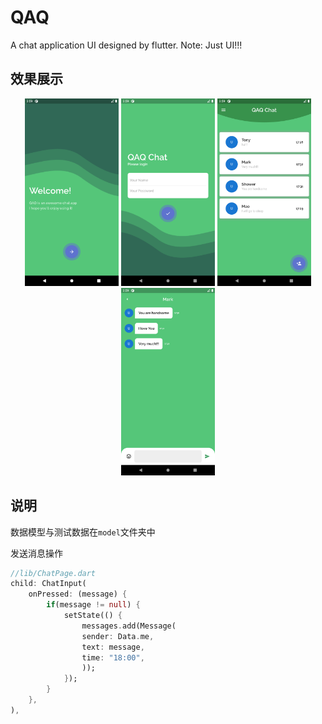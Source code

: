 # QAQ

A chat application UI designed by flutter. Note: Just UI!!!


## 效果展示
<div align="center">
<img src="./assets/demo/home.png" height="300px" alt="首页" >
<img src="./assets/demo/login.png" height="300px" alt="登陆" >
<img src="./assets/demo/message.png" height="300px" alt="登陆" >
<img src="./assets/demo/chat.png" height="300px" alt="登陆" >
</div>

## 说明

数据模型与测试数据在`model`文件夹中

发送消息操作
```dart
//lib/ChatPage.dart
child: ChatInput(
    onPressed: (message) {
        if(message != null) {
            setState(() {
                messages.add(Message(
                sender: Data.me,
                text: message,
                time: "18:00",
                ));
            });
        }
    },
),
```
